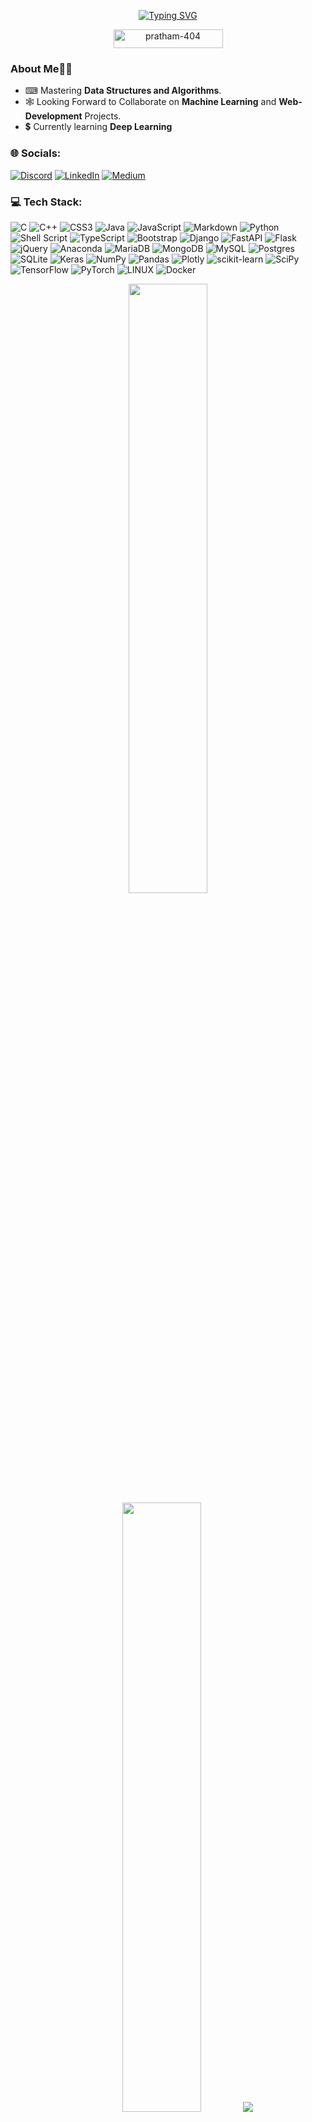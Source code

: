 <p align = "center">
    <a href="https://git.io/typing-svg">
        <img src="https://readme-typing-svg.herokuapp.com?font=Fira+Code&size=50&duration=1000&pause=800&color=E5BE7A&background=282D35EE&center=true&vCenter=true&multiline=true&width=1920&height=250&lines=Hello+there!;I'm+Pratham+Loya;Currently+Pursuing+Undergrad+at+VJTI,+Mumbai" alt="Typing SVG" />
    </a>
</p>

<p align="center"> 
    <img align="center" src="https://visitcount.itsvg.in/api?id=pratham-404&icon=0&color=2" alt="pratham-404" style='height:30px; width:175px'/>
</p>

### About Me👨‍💻
- ⌨ Mastering **Data Structures and Algorithms**. 
- 🕸 Looking Forward to Collaborate on **Machine Learning** and **Web-Development** Projects.
- 💲 Currently learning **Deep Learning**


### 🌐 Socials:
[![Discord](https://img.shields.io/badge/Discord-%237289DA.svg?style=for-the-badge&logo=discord&logoColor=white)](https://discordapp.com/users/416965053212786690) [![LinkedIn](https://img.shields.io/badge/LinkedIn-%230077B5.svg?style=for-the-badge&logo=linkedin&logoColor=white)](https://linkedin.com/in/https://in.linkedin.com/in/pratham-loya-505330234?trk=public_profile_browsemap) [![Medium](https://img.shields.io/badge/Medium-12100E?style=for-the-badge&logo=medium&logoColor=white)](https://medium.com/@prathamloya12345) 

### 💻 Tech Stack:
![C](https://img.shields.io/badge/c-%2300599C.svg?style=for-the-badge&logo=c&logoColor=white) ![C++](https://img.shields.io/badge/c++-%2300599C.svg?style=for-the-badge&logo=c%2B%2B&logoColor=white) ![CSS3](https://img.shields.io/badge/css3-%231572B6.svg?style=for-the-badge&logo=css3&logoColor=white) ![Java](https://img.shields.io/badge/java-%23ED8B00.svg?style=for-the-badge&logo=java&logoColor=white) ![JavaScript](https://img.shields.io/badge/javascript-%23323330.svg?style=for-the-badge&logo=javascript&logoColor=%23F7DF1E) ![Markdown](https://img.shields.io/badge/markdown-%23000000.svg?style=for-the-badge&logo=markdown&logoColor=white) ![Python](https://img.shields.io/badge/python-3670A0?style=for-the-badge&logo=python&logoColor=ffdd54) ![Shell Script](https://img.shields.io/badge/shell_script-%23121011.svg?style=for-the-badge&logo=gnu-bash&logoColor=white) ![TypeScript](https://img.shields.io/badge/typescript-%23007ACC.svg?style=for-the-badge&logo=typescript&logoColor=white) ![Bootstrap](https://img.shields.io/badge/bootstrap-%23563D7C.svg?style=for-the-badge&logo=bootstrap&logoColor=white) ![Django](https://img.shields.io/badge/django-%23092E20.svg?style=for-the-badge&logo=django&logoColor=white) ![FastAPI](https://img.shields.io/badge/FastAPI-005571?style=for-the-badge&logo=fastapi) ![Flask](https://img.shields.io/badge/flask-%23000.svg?style=for-the-badge&logo=flask&logoColor=white) ![jQuery](https://img.shields.io/badge/jquery-%230769AD.svg?style=for-the-badge&logo=jquery&logoColor=white) ![Anaconda](https://img.shields.io/badge/Anaconda-%2344A833.svg?style=for-the-badge&logo=anaconda&logoColor=white) ![MariaDB](https://img.shields.io/badge/MariaDB-003545?style=for-the-badge&logo=mariadb&logoColor=white) ![MongoDB](https://img.shields.io/badge/MongoDB-%234ea94b.svg?style=for-the-badge&logo=mongodb&logoColor=white) ![MySQL](https://img.shields.io/badge/mysql-%2300f.svg?style=for-the-badge&logo=mysql&logoColor=white) ![Postgres](https://img.shields.io/badge/postgres-%23316192.svg?style=for-the-badge&logo=postgresql&logoColor=white) ![SQLite](https://img.shields.io/badge/sqlite-%2307405e.svg?style=for-the-badge&logo=sqlite&logoColor=white) ![Keras](https://img.shields.io/badge/Keras-%23D00000.svg?style=for-the-badge&logo=Keras&logoColor=white) ![NumPy](https://img.shields.io/badge/numpy-%23013243.svg?style=for-the-badge&logo=numpy&logoColor=white) ![Pandas](https://img.shields.io/badge/pandas-%23150458.svg?style=for-the-badge&logo=pandas&logoColor=white) ![Plotly](https://img.shields.io/badge/Plotly-%233F4F75.svg?style=for-the-badge&logo=plotly&logoColor=white) ![scikit-learn](https://img.shields.io/badge/scikit--learn-%23F7931E.svg?style=for-the-badge&logo=scikit-learn&logoColor=white) ![SciPy](https://img.shields.io/badge/SciPy-%230C55A5.svg?style=for-the-badge&logo=scipy&logoColor=%white) ![TensorFlow](https://img.shields.io/badge/TensorFlow-%23FF6F00.svg?style=for-the-badge&logo=TensorFlow&logoColor=white) ![PyTorch](https://img.shields.io/badge/PyTorch-%23EE4C2C.svg?style=for-the-badge&logo=PyTorch&logoColor=white) ![LINUX](https://img.shields.io/badge/Linux-FCC624?style=for-the-badge&logo=linux&logoColor=black) ![Docker](https://img.shields.io/badge/docker-%230db7ed.svg?style=for-the-badge&logo=docker&logoColor=white)

<p align="center">
  <img height="50%" width="auto" src ="https://github-readme-stats.vercel.app/api?username=pratham-404&show_icons=true&count_private=true&theme=onedark&hide_border=true&hide=issues,contribs&bg_color=00000000">
  <img height="50%" width="auto" src ="https://github-readme-stats.vercel.app/api/top-langs/?username=pratham-404&layout=compact&hide_border=true&theme=onedark&bg_color=00000000&langs_count=6&hide=jupyter%20notebook,tex,css,php&exclude_repo=Pacman-AI">
  <img src ="https://github-readme-streak-stats.herokuapp.com?user=pratham-404&theme=onedark&hide_border=true&background=FFFFFF00">
</p>

<div align="center">
	<img src="https://cdn.jsdelivr.net/gh/holic-x/holic-x/assets/github-contribution-grid-snake.svg" />
</div>

<p>&nbsp;
    <img align="center" src="https://github-readme-activity-graph.cyclic.app/graph?username=pratham-404&theme=one-dark" alt="adam-pw" />
</p> 

<tr>
    <td><img src="https://github-profile-summary-cards.vercel.app/api/cards/profile-details?username=pratham-404&theme=onedark"  display=block width=100% height=auto  alt="1" ></td>
</tr> 


### 🏆 GitHub Trophies
<p align="center"> 
    <img align="center" src="https://github-profile-trophy.vercel.app/?username=pratham-404&theme=onedark&no-frame=false&no-bg=true&margin-w=4" alt="pratham-404" /> 
    <br>
    </br>
    <a href="https://www.buymeacoffee.com/prathamloya"> <img align="center" src="https://cdn.buymeacoffee.com/buttons/v2/default-orange.png" height="50" width="210" alt="prathamloya" /></a>
</p>

